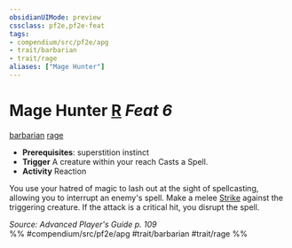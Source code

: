 ```yaml
---
obsidianUIMode: preview
cssclass: pf2e,pf2e-feat
tags:
- compendium/src/pf2e/apg
- trait/barbarian
- trait/rage
aliases: ["Mage Hunter"]
---
```

# Mage Hunter  [R](/rules/core-rulebook/chapter-9-playing-the-game.md#Actions "Reaction") *Feat 6*  
[barbarian](/rules/traits/barbarian.md)  [rage](/rules/traits/rage.md)  

- **Prerequisites**: superstition instinct
- **Trigger** A creature within your reach Casts a Spell.
- **Activity** Reaction

You use your hatred of magic to lash out at the sight of spellcasting, allowing you to interrupt an enemy's spell. Make a melee [Strike](/rules/actions/strike.md) against the triggering creature. If the attack is a critical hit, you disrupt the spell.

*Source: Advanced Player's Guide p. 109*  
%% #compendium/src/pf2e/apg #trait/barbarian #trait/rage %%